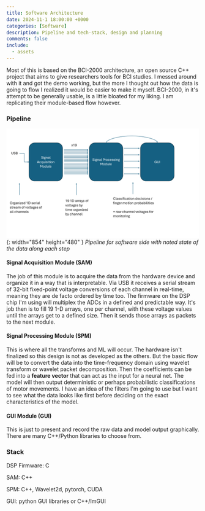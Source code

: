 ```yaml
---
title: Software Architecture
date: 2024-11-1 18:00:00 +0000
categories: [Software]
description: Pipeline and tech-stack, design and planning
comments: false
include:
  - assets
---
```


Most of this is based on the BCI-2000 architecture, an open source C++ project that aims to give researchers tools for BCI studies. I messed around with it and got the demo working, but the more I thought out how the data is going to flow I realized it would be easier to make it myself. BCI-2000, in it's attempt to be generally usable, is a little bloated for my liking. I am replicating their module-based flow however.

### Pipeline

![Desktop View](/assets/img/post-images/software%20pipeline.png){: width="854" height="480" }
_Pipeline for software side with noted state of the data along each step_

#### Signal Acquisition Module (SAM)

The job of this module is to acquire the data from the hardware device and organize it in a way that is interpretable. Via USB it receives a serial stream of 32-bit fixed-point voltage conversions of each channel in real-time, meaning they are de facto ordered by time too. The firmware on the DSP chip I'm using will multiplex the ADCs in a defined and predictable way. It's job then is to fill 19 1-D arrays, one per channel, with these voltage values until the arrays get to a defined size. Then it sends those arrays as packets to the next module.

#### Signal Processing Module (SPM)

This is where all the transforms and ML will occur. The hardware isn't finalized so this design is not as developed as the others. But the basic flow will be to convert the data into the time-frequency domain using wavelet transform or wavelet packet decomposition. Then the coefficients can be fed into a **feature vector** that can act as the input for a neural net. The model will then output deterministic or perhaps probabilistic classifications of motor movements. I have an idea of the filters I'm going to use but I want to see what the data looks like first before deciding on the exact characteristics of the model.  

#### GUI Module (GUI)

This is just to present and record the raw data and model output graphically. There are many C++/Python libraries to choose from.

### Stack

DSP Firmware: C

SAM: C++

SPM: C++, Wavelet2d, pytorch, CUDA

GUI: python GUI libraries or C++/ImGUI